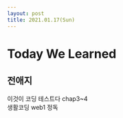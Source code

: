 ```yaml
---
layout: post
title: 2021.01.17(Sun)
---
```

# Today We Learned

## 전애지

이것이 코딩 테스트다 chap3~4  
생활코딩 web1 정독 
 